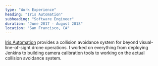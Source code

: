 ```yaml
---
type: "Work Experience"
heading: "Iris Automation"
subheading: "Software Engineer"
duration: "June 2017 - August 2018"
location: "San Francisco, CA"
---
```


<a href="https://www.irisonboard.com/team/" target="_blank">Iris Automation</a> provides a collision avoidance system for beyond visual-line-of-sight drone operations. I worked on everything from deploying Jenkins to building camera calibration tools to working on the actual collision avoidance system.
